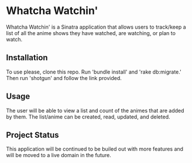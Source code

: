 # Whatcha Watchin'

Whatcha Watchin' is a Sinatra application that allows users to track/keep a list of all the anime shows they have watched, are watching, or plan to watch. 

## Installation

To use please, clone this repo. 
Run 'bundle install' and 'rake db:migrate.'
Then run 'shotgun' and follow the link provided.

## Usage

The user will be able to view a list and count of the animes that are added by them. The list/anime can be created, read, updated, and deleted.

## Project Status

This application will be continued to be builed out with more features and will be moved to a live domain in the future.